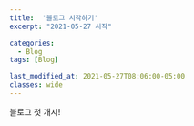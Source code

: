 ```yaml
---
title:  '블로그 시작하기'
excerpt: "2021-05-27 시작"

categories:
  - Blog
tags: [Blog]

last_modified_at: 2021-05-27T08:06:00-05:00
classes: wide
---
```


블로그 첫 개시!

